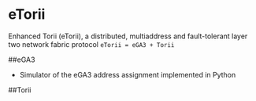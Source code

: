 # eTorii
Enhanced Torii (eTorii), a distributed, multiaddress and fault-tolerant layer two network fabric protocol
```eTorii = eGA3 + Torii```

##eGA3
* Simulator of the eGA3 address assignment implemented in Python

##Torii

